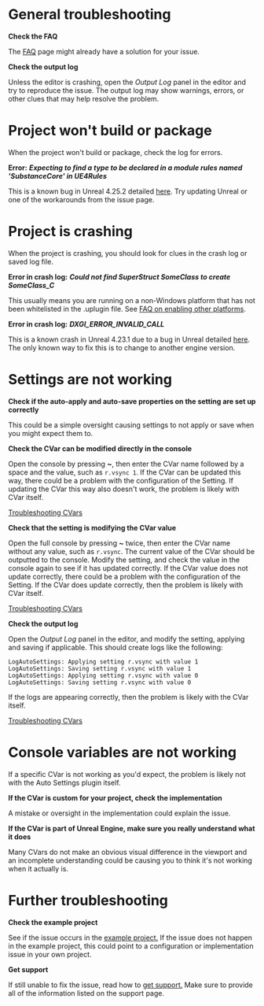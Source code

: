 # General troubleshooting

**Check the FAQ**

The [FAQ](/faq/) page might already have a solution for your issue.

**Check the output log**

Unless the editor is crashing, open the *Output Log* panel in the editor and try to reproduce the issue.
The output log may show warnings, errors, or other clues that may help resolve the problem.

# Project won't build or package

When the project won't build or package, check the log for errors.

**Error:** ***Expecting to find a type to be declared in a module rules named 'SubstanceCore' in UE4Rules***

This is a known bug in Unreal 4.25.2 detailed [here](https://issues.unrealengine.com/issue/UE-95865).
Try updating Unreal or one of the workarounds from the issue page.

# Project is crashing

When the project is crashing, you should look for clues in the crash log or saved log file.

**Error in crash log:** ***Could not find SuperStruct SomeClass to create SomeClass_C***

This usually means you are running on a non-Windows platform that has not been whitelisted in the .uplugin file.
See [FAQ on enabling other platforms](/faq/#does-auto-settings-work-on-platforms-other-than-windows).

**Error in crash log:** ***DXGI_ERROR_INVALID_CALL***

This is a known crash in Unreal 4.23.1 due to a bug in Unreal detailed [here](https://issues.unrealengine.com/issue/UE-81742).
The only known way to fix this is to change to another engine version.

# Settings are not working

**Check if the auto-apply and auto-save properties on the setting are set up correctly**

This could be a simple oversight causing settings to not apply or save when you might expect them to.

**Check the CVar can be modified directly in the console**

Open the console by pressing **~**, then enter the CVar name followed by a space and the value, such as `r.vsync 1`.
If the CVar can be updated this way, there could be a problem with the configuration of the Setting.
If updating the CVar this way also doesn't work, the problem is likely with CVar itself.

[Troubleshooting CVars](/troubleshooting/#console-variables-are-not-working)

**Check that the setting is modifying the CVar value**

Open the full console by pressing **~** twice, then enter the CVar name without any value, such as `r.vsync`.
The current value of the CVar should be outputted to the console. Modify the setting, and check the value in the console again to see if it has updated correctly.
If the CVar value does not update correctly, there could be a problem with the configuration of the Setting.
If the CVar does update correctly, then the problem is likely with CVar itself.

[Troubleshooting CVars](/troubleshooting/#console-variables-are-not-working)

**Check the output log**

Open the *Output Log* panel in the editor, and modify the setting, applying and saving if applicable.
This should create logs like the following:
```
LogAutoSettings: Applying setting r.vsync with value 1
LogAutoSettings: Saving setting r.vsync with value 1
LogAutoSettings: Applying setting r.vsync with value 0
LogAutoSettings: Saving setting r.vsync with value 0
```
If the logs are appearing correctly, then the problem is likely with the CVar itself.

[Troubleshooting CVars](/troubleshooting/#console-variables-are-not-working)

# Console variables are not working

If a specific CVar is not working as you'd expect, the problem is likely not with the Auto Settings plugin itself.

**If the CVar is custom for your project, check the implementation**

A mistake or oversight in the implementation could explain the issue.

**If the CVar is part of Unreal Engine, make sure you really understand what it does**

Many CVars do not make an obvious visual difference in the viewport and an incomplete understanding could be causing you to think it's not working when it actually is.

# Further troubleshooting

**Check the example project**

See if the issue occurs in the [example project.](/example-project/)
If the issue does not happen in the example project, this could point to a configuration or implementation issue in your own project.

**Get support**

If still unable to fix the issue, read how to [get support.](/support/)
Make sure to provide all of the information listed on the support page.